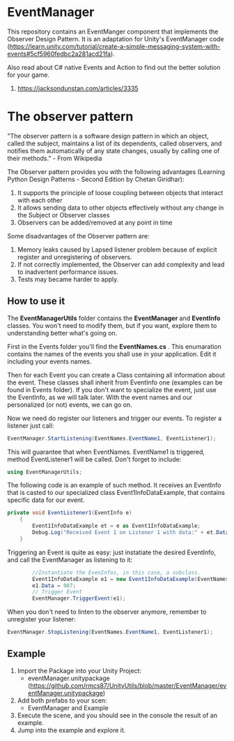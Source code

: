 # EventManager

This repository contains an EventManger component that implements the Observer Design Pattern. It is an adaptation for Unity's EventManager code (https://learn.unity.com/tutorial/create-a-simple-messaging-system-with-events#5cf5960fedbc2a281acd21fa).

Also read about C# native Events and Action to find out the better solution for your game.
1. https://jacksondunstan.com/articles/3335

# The observer pattern
"The observer pattern is a software design pattern in which an object, called the subject, maintains a list of its dependents, called observers, and notifies them automatically of any state changes, usually by calling one of their methods." - From Wikipedia

The Observer pattern provides you with the following advantages (Learning Python Design Patterns - Second Edition by Chetan Giridhar):

1. It supports the principle of loose coupling between objects that interact with each other
1. It allows sending data to other objects effectively without any change in the Subject or Observer classes
1. Observers can be added/removed at any point in time

Some disadvantages of the Observer pattern are:
1. Memory leaks caused by Lapsed listener problem because of explicit register and unregistering of observers.
1. If not correctly implemented, the Observer can add complexity and lead to inadvertent performance issues.
1. Tests may became harder to apply.

## How to use it

The **EventManagerUtils** folder contains the **EventManager** and **EventInfo** classes. You won't need to modify them, but if you want, explore them to understanding better what's going on.

First in the Events folder you'll find the **EventNames.cs** . This enumaration contains the names of the events you shall use in your application. Edit it including your events names. 

Then for each Event you can create a Class containing all information about the event. These classes shall inherit from EventInfo one (examples can be found in Events folder). If you don't want to specialize the event, just use the EventInfo, as we will talk later. With the event names and our personalized (or not) events, we can go on.

Now we need do register our listeners and trigger our events. To register a listener just call:
```c#
EventManager.StartListening(EventNames.EventName1, EventListener1);
```
This will guarantee that when EventNames. EventName1 is triggered, method EventListener1 will be called. Don't forget to include:

```c#
using EventManagerUtils;
```

The following code is an example of such method. It receives an EventInfo that is casted to our specialized class Event1InfoDataExample, that contains specific data for our event.
```c#
private void EventListener1(EventInfo e)
    {
        Event1InfoDataExample et = e as Event1InfoDataExample;
        Debug.Log("Received Event 1 on Listener 1 with data:" + et.Data);
    }
```
Triggering an Event is quite as easy: just instatiate the desired EventInfo, and call the EventManager as listening to it:
```c#
        //Instantiate the EvenInfos, in this case, a subclass.
        Event1InfoDataExample e1 = new Event1InfoDataExample(EventNames.EventName1);
        e1.Data = 987;        
        // Trigger Event
        EventManager.TriggerEvent(e1);
```

When you don't need to linten to the observer anymore, remember to unregister your listener:

```c#
EventManager.StopListening(EventNames.EventName1, EventListener1);
```


## Example

1. Import the Package into your Unity Project:
    * eventManager.unitypackage (https://github.com/rmcs87/UnityUtils/blob/master/EventManager/eventManager.unitypackage)
1. Add both prefabs to your scen:
    * EventManager and Example
1. Execute the scene, and you should see in the console the result of an example.
1. Jump into the example and explore it.
